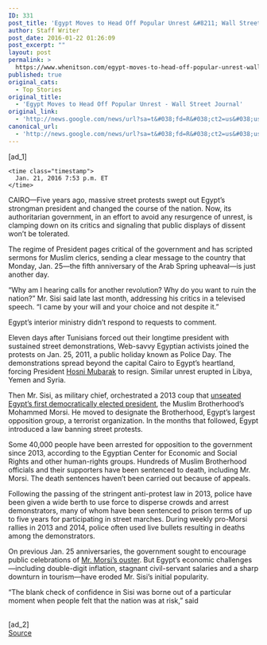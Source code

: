 ```yaml
---
ID: 331
post_title: 'Egypt Moves to Head Off Popular Unrest &#8211; Wall Street Journal'
author: Staff Writer
post_date: 2016-01-22 01:26:09
post_excerpt: ""
layout: post
permalink: >
  https://www.whenitson.com/egypt-moves-to-head-off-popular-unrest-wall-street-journal/
published: true
original_cats:
  - Top Stories
original_title:
  - 'Egypt Moves to Head Off Popular Unrest - Wall Street Journal'
original_link:
  - 'http://news.google.com/news/url?sa=t&#038;fd=R&#038;ct2=us&#038;usg=AFQjCNHlemRnrQENoW6j_A_lWe-a3r7YkQ&#038;clid=c3a7d30bb8a4878e06b80cf16b898331&#038;cid=52779034043880&#038;ei=MIWhVvm0C9DBhAHth6PoCw&#038;url=http://www.wsj.com/articles/egypt-moves-to-head-off-popular-unrest-1453424005'
canonical_url:
  - 'http://news.google.com/news/url?sa=t&#038;fd=R&#038;ct2=us&#038;usg=AFQjCNHlemRnrQENoW6j_A_lWe-a3r7YkQ&#038;clid=c3a7d30bb8a4878e06b80cf16b898331&#038;cid=52779034043880&#038;ei=MIWhVvm0C9DBhAHth6PoCw&#038;url=http://www.wsj.com/articles/egypt-moves-to-head-off-popular-unrest-1453424005'
---
```

 [ad_1]
<br><div id="wsj-article-wrap" itemprop="articleBody" data-sbid="SB12674705660214523506404581492641457397466" readability="206.92285340694">

  


    


  <div class="clearfix byline-wrap">


    
    
    
    <time class="timestamp">
      Jan. 21, 2016 7:53 p.m. ET
    </time>

    
  </div>

  <!--
      --> <p>CAIRO—Five years ago, massive street protests swept out Egypt’s strongman president and changed the course of the nation. Now, its authoritarian government, in an effort to avoid any resurgence of unrest, is clamping down on its critics and signaling that public displays of dissent won’t be tolerated.</p> <p>The regime of President <!--
        --> Abdel Fattah Al Sisi<!--
      --> has arrested dozens of administrators of <!--
            --> <a href="http://quotes.wsj.com/FB" class="company-name">Facebook</a><!--
            --><!--
            --><a href="http://quotes.wsj.com/FB" class="chiclet-wrapper"><span class="article-chiclet hide down" data-channel="/quotes/zigman/9962609/composite">
  <span class="chiclet-ticker">FB</span>
  <span class="chiclet-animation">
    <span class="chiclet-change-wrapper">
      <span class="chiclet-change ">-0.20</span>
      <span class="chiclet-percent">%</span>
    </span>
    <span class="chiclet-triangle"/>
  </span>
</span>
</a><!--
      --> pages critical of the government and has scripted sermons for Muslim clerics, sending a clear message to the country that Monday, Jan. 25—the fifth anniversary of the Arab Spring upheaval—is just another day. </p> <p>“Why am I hearing calls for another revolution? Why do you want to ruin the nation?” Mr. Sisi said late last month, addressing his critics in a televised speech. “I came by your will and your choice and not despite it.”</p> <p>Egypt’s interior ministry didn’t respond to requests to comment.</p> <p>Eleven days after Tunisians forced out their longtime president with sustained street demonstrations, Web-savvy Egyptian activists joined the protests on Jan. 25, 2011, a public holiday known as Police Day. The demonstrations spread beyond the capital Cairo to Egypt’s heartland, forcing President <!--
        --> <a href="http://topics.wsj.com/person/M/Hosni-Mubarak/6479">Hosni Mubarak</a><!--
      --> to resign. Similar unrest erupted in Libya, Yemen and Syria.</p> <p>Then Mr. Sisi, as military chief, orchestrated a 2013 coup that <a href="http://www.wsj.com/articles/SB10001424127887324436104578580864003593342" target="_self" class="icon none">unseated Egypt’s first democratically elected president</a>, the Muslim Brotherhood’s Mohammed Morsi. He moved to designate the Brotherhood, Egypt’s largest opposition group, a terrorist organization. In the months that followed, Egypt introduced a law banning street protests.</p> <p>Some 40,000 people have been arrested for opposition to the government since 2013, according to the Egyptian Center for Economic and Social Rights and other human-rights groups. Hundreds of Muslim Brotherhood officials and their supporters have been sentenced to death, including Mr. Morsi. The death sentences haven’t been carried out because of appeals.</p> <p>Following the passing of the stringent anti-protest law in 2013, police have been given a wide berth to use force to disperse crowds and arrest demonstrators, many of whom have been sentenced to prison terms of up to five years for participating in street marches. During weekly pro-Morsi rallies in 2013 and 2014, police often used live bullets resulting in deaths among the demonstrators. </p> <!--
      --> 
<!--
      --> <p>On previous Jan. 25 anniversaries, the government sought to encourage public celebrations of <a href="http://www.wsj.com/articles/SB10001424127887323899704578583191518313964" target="_self" class="icon none">Mr. Morsi’s ouster</a>. But Egypt’s economic challenges—including double-digit inflation, stagnant civil-servant salaries and a sharp downturn in tourism—have eroded Mr. Sisi’s initial popularity.</p> <p>“The blank check of confidence in Sisi was borne out of a particular moment when people felt that the nation was at risk,” said <!--
        --> Heba Morayef,<!--
      --> the associate director of the Egyptian Initiative for Personal Rights, an independent human and legal rights group. “But with socioeconomic issues becoming the day-to-day priority again, it’s not an exaggeration to say there is growing discontent with the government.”</p> <p>The economic difficulties have been coupled with an Islamic State-inspired insurgency that had been confined to the Sinai Peninsula but has grown to include sporadic attacks in Cairo—a blow to Mr. Sisi’s image as a security-minded military man. On Thursday, seven police officers and three civilians were killed when explosives ignited during a police raid on an apartment the interior ministry said was being used by Islamist extremists near central Cairo, according to a statement from the interior ministry.</p> <p>The recent comments of Mr. Sisi’s government have taken some of his most ardent supporters by surprise.</p> <p>Youssef Al Husseiny, a presenter on private satellite channel OnTV and an outspoken opponent of Mr. Sisi’s critics, said in a recent broadcast that the president made a “grave mistake” by warning against protests in his December speech. “Why appear nervous or worried? Don’t give this any importance. Who told you that this needed to be mentioned in your speech?” Mr. Husseiny said in the broadcast. “Who really benefits from such a scenario where the state is depicted as worried and nervous?”</p> <p>Still, the state is taking no chances. At a recent communal Friday prayer in his suburban Cairo neighborhood, Hisham Abdel Razek admitted he was nearly dozing through the sermon being delivered by the mosque preacher when the imam’s words jolted him.</p> <p>“He began speaking about protests and how they undermine security,” said Mr. Abdel Razek, who is 32 years old. “Then he said security and patriotism were as important to worship as air and water are to human existence. I couldn’t believe what I was hearing.”</p> <p>The imam was following a script published earlier in the week by Egypt’s ministry of religious endowments, the body tasked with regulating mosques and their leadership. </p> <p>There have been no formal calls to mark the anniversary with mass demonstrations by any group in Egypt, and most Egyptians expect the anniversary to pass quietly. No reliable figures exist to gauge Mr. Sisi’s popularity as independent public opinion polling on Egyptians’ views of their government is banned.</p> <p>But individual members of the outlawed Muslim Brotherhood, mostly in exile, have urged their supporters to hit the streets. Small Facebook groups run by leftist activists have also appeared in recent months calling for another uprising on Jan. 25.</p> <p>Since December, Egyptian authorities have arrested administrators of 47 Facebook pages accusing them of inciting protests, while shuttering several cultural spaces where activists were known to gather, according to interior ministry statements. </p> <p>This week, police raided thousands of apartments near Tahrir Square, the epicenter of the 2011 uprising, according to local residents and activists familiar with the area. They have questioned residents and carried out searches at more than 5,000 homes in central Cairo, the Associated Press reported Thursday, citing security officials.</p> <p>Ms. Morayef said the “pre-emptive crackdown ahead of Jan. 25 is a strong signal to make sure no one forgets we are in zero-tolerance mode.”</p> <p>But as Egypt’s economy struggles, many are losing patience with Mr. Sisi.</p> <p>“Look, just a year ago I was one of those people who would scream ‘stop protesting, let the president do his job and move the country forward,’” said Yasser, a 47-year-old fruit and vegetable vendor in Cairo. “Now, I’m not saying I’ll go to streets on January 25th but I won’t be angry with anyone who does. We are suffering.”</p> <p> <strong>Write to </strong>Tamer El-Ghobashy at <a href="mailto:tamer.el-ghobashy@wsj.com" target="_blank" class="icon ">tamer.el-ghobashy@wsj.com</a> </p>

<!--
  -->
</div>
<br>[ad_2]
<br><a href="http://news.google.com/news/url?sa=t&#038;fd=R&#038;ct2=us&#038;usg=AFQjCNHlemRnrQENoW6j_A_lWe-a3r7YkQ&#038;clid=c3a7d30bb8a4878e06b80cf16b898331&#038;cid=52779034043880&#038;ei=MIWhVvm0C9DBhAHth6PoCw&#038;url=http://www.wsj.com/articles/egypt-moves-to-head-off-popular-unrest-1453424005">Source </a>